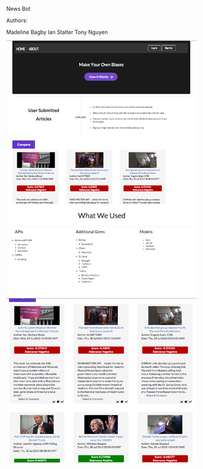 News Bot

Authors:

Madeline Bagby
Ian Stalter
Tony Nguyen


![alt tag](https://github.com/Mbagby/NewsBot/blob/master/photos/Screen1.png)
![alt tag](https://github.com/Mbagby/NewsBot/blob/master/photos/Screen2.png)
![alt tag](https://github.com/Mbagby/NewsBot/blob/master/photos/Screen3.png)